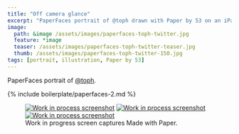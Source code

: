 ```yaml
---
title: "Off camera glance"
excerpt: "PaperFaces portrait of @toph drawn with Paper by 53 on an iPad."
image: 
  path: &image /assets/images/paperfaces-toph-twitter.jpg 
  feature: *image
  teaser: /assets/images/paperfaces-toph-twitter-teaser.jpg
  thumb: /assets/images/paperfaces-toph-twitter-150.jpg
tags: [portrait, illustration, Paper by 53]
---
```


PaperFaces portrait of [@toph](http://twitter.com/toph).

{% include boilerplate/paperfaces-2.md %}

<figure class="third">
  <a href="{{ site.url }}/assets/images/paperfaces-toph-process-1-lg.jpg"><img src="{{ site.url }}/assets/images/paperfaces-toph-process-1-600.jpg" alt="Work in process screenshot"></a>
  <a href="{{ site.url }}/assets/images/paperfaces-toph-process-2-lg.jpg"><img src="{{ site.url }}/assets/images/paperfaces-toph-process-2-600.jpg" alt="Work in process screenshot"></a>
  <a href="{{ site.url }}/assets/images/paperfaces-toph-process-3-lg.jpg"><img src="{{ site.url }}/assets/images/paperfaces-toph-process-3-600.jpg" alt="Work in process screenshot"></a>
  <figcaption>Work in progress screen captures Made with Paper.</figcaption>
</figure>
